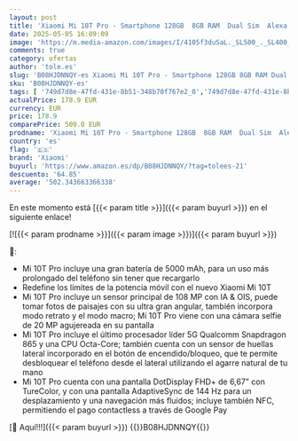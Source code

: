 ```yaml
---
layout: post
title: 'Xiaomi Mi 10T Pro - Smartphone 128GB  8GB RAM  Dual Sim  Alexa Hands-Free  Lunar Silver  Reacondicionado '
date: 2025-05-05 16:09:09
image: 'https://m.media-amazon.com/images/I/4105f3duSaL._SL500_._SL400_.jpg'
comments: true
category: ofertas
author: 'tole.es'
slug: 'B08HJDNNQY-es Xiaomi Mi 10T Pro - Smartphone 128GB 8GB RAM Dual Sim...'
sku: 'B08HJDNNQY-es'
tags: [ '749d7d8e-47fd-431e-8b51-348b70f767e2_0','749d7d8e-47fd-431e-8b51-348b70f767e2_8501','Arborist Merchandising Root','CML-Tech','Comunicación móvil y accesorios','Electrónica','Móviles','Móviles y smartphones libres','Self Service','Special Features Stores','Tech all','alexa','xiaomi','🇪🇸', ]
actualPrice: 178.9 EUR
currency: EUR
price: 178.9
comparePrice: 509.0 EUR
prodname: 'Xiaomi Mi 10T Pro - Smartphone 128GB  8GB RAM  Dual Sim  Alexa Hands-Free  Lunar Silver  Reacondicionado '
country: 'es'
flag: '🇪🇸'
brand: 'Xiaomi'
buyurl: 'https://www.amazon.es/dp/B08HJDNNQY/?tag=tolees-21'
descuento: '64.85'
average: '502.343663366338'
---
```


En este momento está [{{< param title >}}]({{< param buyurl >}}) en el siguiente enlace!

[![{{< param prodname >}}]({{< param image >}})]({{< param buyurl >}})

🔎:

- Mi 10T Pro incluye una gran batería de 5000 mAh, para un uso más prolongado del teléfono sin tener que recargarlo
- Redefine los límites de la potencia móvil con el nuevo Xiaomi Mi 10T
- Mi 10T Pro incluye un sensor principal de 108 MP con IA & OIS, puede tomar fotos de paisajes con su ultra gran angular, también incorpora modo retrato y el modo macro; Mi 10T Pro viene con una cámara selfie de 20 MP agujereada en su pantalla
- Mi 10T Pro incluye el último procesador líder 5G Qualcomm Snapdragon 865 y una CPU Octa-Core; también cuenta con un sensor de huellas lateral incorporado en el botón de encendido/bloqueo, que te permite desbloquear el teléfono desde el lateral utilizando el agarre natural de tu mano
- Mi 10T Pro cuenta con una pantalla DotDisplay FHD+ de 6,67" con TureColor, y con una pantalla AdaptiveSync de 144 Hz para un desplazamiento y una navegación más fluidos; incluye también NFC, permitiendo el pago contactless a través de Google Pay

[🛒 Aquí!!!]({{< param buyurl >}})
{{<world>}}B08HJDNNQY{{</world>}}
